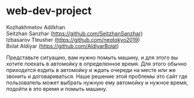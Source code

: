 # web-dev-project
Kozhakhmetov Adilkhan<br/>
Seitzhan Sanzhar (https://github.com/SeitzhanSanzhar)<br/>
Izbasarov Tleusher (https://github.com/neotokyo2019)<br/>
Bolat Aldiyar (https://github.com/AldiyarBolat)<br/>

Представьте ситуацию, вам нужно помыть машину, и для этого вы хотите поехать в автомойку в определенное время. Для этого обычно приходится ездить в автомойку и ждать очереди на месте или же звонить и договариваться. Наше решение этой проблемы это сайт где пользователь может выбрать нужную ему автомойку и нужное время, подойти в это время и помыть машину.
